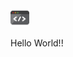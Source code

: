 <img src="https://raw.githubusercontent.com/Naman27/Naman27/master/source.gif" width="30px">


Hello World!!

